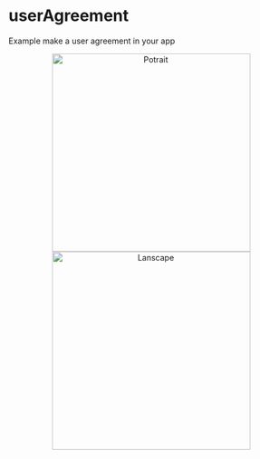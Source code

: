 # userAgreement
Example make a user agreement in your app


<p align="center">
  <img src="![alt text](http:Screenshoot/Potrait.png)" width="350" title="Potrait">
  <img src="![alt text](http:Screenshoot/Lanscape.png)" width="350" alt="Lanscape">
</p>





